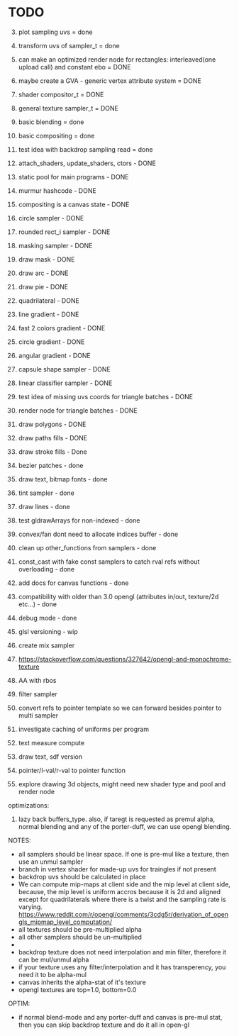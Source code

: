 # TODO
3. plot sampling uvs = done
4. transform uvs of sampler_t = done
5. can make an optimized render node for rectangles: interleaved(one upload call) and constant ebo = DONE
6. maybe create a GVA - generic vertex attribute system = DONE
7. shader compositor_t = DONE 
8. general texture sampler_t = DONE
9. basic blending = done
10. basic compositing = done
11. test idea with backdrop sampling read = done
12. attach_shaders, update_shaders, ctors - DONE
13. static pool for main programs - DONE
14. murmur hashcode - DONE
15. compositing is a canvas state - DONE
16. circle sampler - DONE
17. rounded rect_i sampler - DONE
18. masking sampler - DONE
19. draw mask - DONE
20. draw arc - DONE
21. draw pie - DONE
22. quadrilateral - DONE
23. line gradient - DONE
24. fast 2 colors gradient - DONE
25. circle gradient - DONE
26. angular gradient - DONE
27. capsule shape sampler - DONE
28. linear classifier sampler - DONE
29. test idea of missing uvs coords for triangle batches - DONE
30. render node for triangle batches - DONE
31. draw polygons - DONE
32. draw paths fills - DONE
33. draw stroke fills - Done
34. bezier patches - done
35. draw text, bitmap fonts - done
36. tint sampler - done
37. draw lines - done
38. test gldrawArrays for non-indexed - done
39. convex/fan dont need to allocate indices buffer - done
40. clean up other_functions from samplers - done
41. const_cast with fake const samplers to catch rval refs without overloading - done
42. add docs for canvas functions - done
43. compatibility with older than 3.0 opengl (attributes in/out, texture/2d etc...) - done
44. debug mode - done
45. glsl versioning - wip

46. create mix sampler
47. https://stackoverflow.com/questions/327642/opengl-and-monochrome-texture
48. AA with rbos
49. filter sampler
50. convert refs to pointer template so we can forward besides pointer to multi sampler
51. investigate caching of uniforms per program
52. text measure compute
53. draw text, sdf version
54. pointer/l-val/r-val to pointer function
55. explore drawing 3d objects, might need new shader type and pool and render node

optimizations:
1. lazy back buffers_type. also, if taregt is requested as premul alpha,
   normal blending and any of the porter-duff, we can use opengl blending.

NOTES:
- all samplers should be linear space. If one is pre-mul like a texture,
then use an unmul sampler
- branch in vertex shader for made-up uvs for traingles if not present
- backdrop uvs should be calculated in place
- We can compute mip-maps at client side and the mip level at client side,
because, the mip level is uniform accros because it is 2d and aligned except for
quadrilaterals where there is a twist and the sampling rate is varying.
  https://www.reddit.com/r/opengl/comments/3cdg5r/derivation_of_opengls_mipmap_level_computation/
- all textures should be pre-multiplied alpha
- all other samplers should be un-multiplied
- 
- backdrop texture does not need interpolation and min filter, therefore it can be mul/unmul alpha
- if your texture uses any filter/interpolation and it has transperency, you need it to be alpha-mul
- canvas inherits the alpha-stat of it's texture
- opengl textures are top=1.0, bottom=0.0 

OPTIM:
- if normal blend-mode and any porter-duff and canvas is pre-mul stat, then you can skip backdrop texture and do it all in open-gl